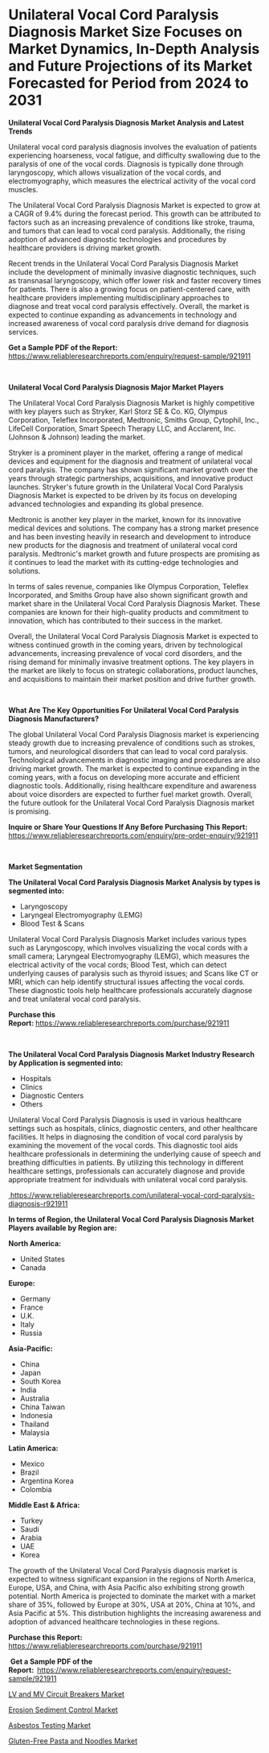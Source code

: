<p><h1>Unilateral Vocal Cord Paralysis Diagnosis Market Size Focuses on Market Dynamics, In-Depth Analysis and Future Projections of its Market Forecasted for Period from 2024 to 2031</h1></p><p><strong>Unilateral Vocal Cord Paralysis Diagnosis Market Analysis and Latest Trends</strong></p>
<p><p>Unilateral vocal cord paralysis diagnosis involves the evaluation of patients experiencing hoarseness, vocal fatigue, and difficulty swallowing due to the paralysis of one of the vocal cords. Diagnosis is typically done through laryngoscopy, which allows visualization of the vocal cords, and electromyography, which measures the electrical activity of the vocal cord muscles.</p><p>The Unilateral Vocal Cord Paralysis Diagnosis Market is expected to grow at a CAGR of 9.4% during the forecast period. This growth can be attributed to factors such as an increasing prevalence of conditions like stroke, trauma, and tumors that can lead to vocal cord paralysis. Additionally, the rising adoption of advanced diagnostic technologies and procedures by healthcare providers is driving market growth.</p><p>Recent trends in the Unilateral Vocal Cord Paralysis Diagnosis Market include the development of minimally invasive diagnostic techniques, such as transnasal laryngoscopy, which offer lower risk and faster recovery times for patients. There is also a growing focus on patient-centered care, with healthcare providers implementing multidisciplinary approaches to diagnose and treat vocal cord paralysis effectively. Overall, the market is expected to continue expanding as advancements in technology and increased awareness of vocal cord paralysis drive demand for diagnosis services.</p></p>
<p><strong>Get a Sample PDF of the Report:&nbsp;</strong> <a href="https://www.reliableresearchreports.com/enquiry/request-sample/921911">https://www.reliableresearchreports.com/enquiry/request-sample/921911</a></p>
<p>&nbsp;</p>
<p><strong>Unilateral Vocal Cord Paralysis Diagnosis Major Market Players</strong></p>
<p><p>The Unilateral Vocal Cord Paralysis Diagnosis Market is highly competitive with key players such as Stryker, Karl Storz SE & Co. KG, Olympus Corporation, Teleflex Incorporated, Medtronic, Smiths Group, Cytophil, Inc., LifeCell Corporation, Smart Speech Therapy LLC, and Acclarent, Inc. (Johnson & Johnson) leading the market.</p><p>Stryker is a prominent player in the market, offering a range of medical devices and equipment for the diagnosis and treatment of unilateral vocal cord paralysis. The company has shown significant market growth over the years through strategic partnerships, acquisitions, and innovative product launches. Stryker's future growth in the Unilateral Vocal Cord Paralysis Diagnosis Market is expected to be driven by its focus on developing advanced technologies and expanding its global presence.</p><p>Medtronic is another key player in the market, known for its innovative medical devices and solutions. The company has a strong market presence and has been investing heavily in research and development to introduce new products for the diagnosis and treatment of unilateral vocal cord paralysis. Medtronic's market growth and future prospects are promising as it continues to lead the market with its cutting-edge technologies and solutions.</p><p>In terms of sales revenue, companies like Olympus Corporation, Teleflex Incorporated, and Smiths Group have also shown significant growth and market share in the Unilateral Vocal Cord Paralysis Diagnosis Market. These companies are known for their high-quality products and commitment to innovation, which has contributed to their success in the market.</p><p>Overall, the Unilateral Vocal Cord Paralysis Diagnosis Market is expected to witness continued growth in the coming years, driven by technological advancements, increasing prevalence of vocal cord disorders, and the rising demand for minimally invasive treatment options. The key players in the market are likely to focus on strategic collaborations, product launches, and acquisitions to maintain their market position and drive further growth.</p></p>
<p>&nbsp;</p>
<p><strong>What Are The Key Opportunities For Unilateral Vocal Cord Paralysis Diagnosis Manufacturers?</strong></p>
<p><p>The global Unilateral Vocal Cord Paralysis Diagnosis market is experiencing steady growth due to increasing prevalence of conditions such as strokes, tumors, and neurological disorders that can lead to vocal cord paralysis. Technological advancements in diagnostic imaging and procedures are also driving market growth. The market is expected to continue expanding in the coming years, with a focus on developing more accurate and efficient diagnostic tools. Additionally, rising healthcare expenditure and awareness about voice disorders are expected to further fuel market growth. Overall, the future outlook for the Unilateral Vocal Cord Paralysis Diagnosis market is promising.</p></p>
<p><strong>Inquire or Share Your Questions If Any Before Purchasing This Report:</strong> <a href="https://www.reliableresearchreports.com/enquiry/pre-order-enquiry/921911">https://www.reliableresearchreports.com/enquiry/pre-order-enquiry/921911</a></p>
<p>&nbsp;</p>
<p><strong>Market Segmentation</strong></p>
<p><strong>The Unilateral Vocal Cord Paralysis Diagnosis Market Analysis by types is segmented into:</strong></p>
<p><ul><li>Laryngoscopy</li><li>Laryngeal Electromyography (LEMG)</li><li>Blood Test & Scans</li></ul></p>
<p><p>Unilateral Vocal Cord Paralysis Diagnosis Market includes various types such as Laryngoscopy, which involves visualizing the vocal cords with a small camera; Laryngeal Electromyography (LEMG), which measures the electrical activity of the vocal cords; Blood Test, which can detect underlying causes of paralysis such as thyroid issues; and Scans like CT or MRI, which can help identify structural issues affecting the vocal cords. These diagnostic tools help healthcare professionals accurately diagnose and treat unilateral vocal cord paralysis.</p></p>
<p><strong>Purchase this Report:&nbsp;</strong><a href="https://www.reliableresearchreports.com/purchase/921911">https://www.reliableresearchreports.com/purchase/921911</a></p>
<p>&nbsp;</p>
<p><strong>The Unilateral Vocal Cord Paralysis Diagnosis Market Industry Research by Application is segmented into:</strong></p>
<p><ul><li>Hospitals</li><li>Clinics</li><li>Diagnostic Centers</li><li>Others</li></ul></p>
<p><p>Unilateral Vocal Cord Paralysis Diagnosis is used in various healthcare settings such as hospitals, clinics, diagnostic centers, and other healthcare facilities. It helps in diagnosing the condition of vocal cord paralysis by examining the movement of the vocal cords. This diagnostic tool aids healthcare professionals in determining the underlying cause of speech and breathing difficulties in patients. By utilizing this technology in different healthcare settings, professionals can accurately diagnose and provide appropriate treatment for individuals with unilateral vocal cord paralysis.</p></p>
<p><a href="https://www.reliableresearchreports.com/unilateral-vocal-cord-paralysis-diagnosis-r921911">&nbsp;https://www.reliableresearchreports.com/unilateral-vocal-cord-paralysis-diagnosis-r921911</a></p>
<p><strong>In terms of Region, the Unilateral Vocal Cord Paralysis Diagnosis Market Players available by Region are:</strong></p>
<p>
    <p> <strong> North America: </strong>
        <ul>
            <li>United States</li>
            <li>Canada</li>
        </ul>
        </p> 
    <p> <strong> Europe: </strong>
        <ul>
            <li>Germany</li>
            <li>France</li>
            <li>U.K.</li>
            <li>Italy</li>
            <li>Russia</li>
        </ul>
        </p> 
    <p> <strong> Asia-Pacific: </strong>
        <ul>
            <li>China</li>
            <li>Japan</li>
            <li>South Korea</li>
            <li>India</li>
            <li>Australia</li>
            <li>China Taiwan</li>
            <li>Indonesia</li>
            <li>Thailand</li>
            <li>Malaysia</li>
        </ul>
        </p> 
    <p> <strong> Latin America: </strong>
        <ul>
            <li>Mexico</li>
            <li>Brazil</li>
            <li>Argentina Korea</li>
            <li>Colombia</li>
        </ul>
        </p> 
    <p> <strong> Middle East & Africa: </strong>
        <ul>
            <li>Turkey</li>
            <li>Saudi</li>
            <li>Arabia</li>
            <li>UAE</li>
            <li>Korea</li>
        </ul>
    </p>
    </p>
<p><p>The growth of the Unilateral Vocal Cord Paralysis diagnosis market is expected to witness significant expansion in the regions of North America, Europe, USA, and China, with Asia Pacific also exhibiting strong growth potential. North America is projected to dominate the market with a market share of 35%, followed by Europe at 30%, USA at 20%, China at 10%, and Asia Pacific at 5%. This distribution highlights the increasing awareness and adoption of advanced healthcare technologies in these regions.</p></p>
<p><strong>Purchase this Report: </strong><a href="https://www.reliableresearchreports.com/purchase/921911">https://www.reliableresearchreports.com/purchase/921911</a></p>
<p>&nbsp;<strong>Get a Sample PDF of the Report:&nbsp;&nbsp;</strong><a href="https://www.reliableresearchreports.com/enquiry/request-sample/921911">https://www.reliableresearchreports.com/enquiry/request-sample/921911</a></p>
<p><strong></strong></p>
<p><p><a href="https://www.linkedin.com/pulse/lv-mv-circuit-breakers-market-size-trends-complete-industry-w7cic?trackingId=kzO1gTBgoqXcv0kXv%2BmLVA%3D%3D">LV and MV Circuit Breakers Market</a></p><p><a href="https://github.com/JuliaFadel1922/Market-Research-Report-List-1/blob/main/erosion-sediment-control-market.md">Erosion Sediment Control Market</a></p><p><a href="https://github.com/lbird53714/Market-Research-Report-List-4/blob/main/asbestos-testing-market.md">Asbestos Testing Market</a></p><p><a href="https://www.linkedin.com/pulse/gluten-free-pasta-noodles-market-trends-analysis-forecasted-25dzc">Gluten-Free Pasta and Noodles Market</a></p></p>